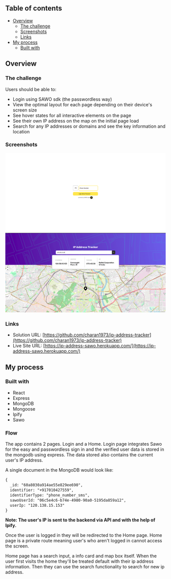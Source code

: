 ## Table of contents

- [Overview](#overview)
  - [The challenge](#the-challenge)
  - [Screenshots](#screenshots)
  - [Links](#links)
- [My process](#my-process)
  - [Built with](#built-with)


## Overview

### The challenge

Users should be able to:

- Login using SAWO sdk (the passwordless way)
- View the optimal layout for each page depending on their device's screen size
- See hover states for all interactive elements on the page
- See their own IP address on the map on the initial page load
- Search for any IP addresses or domains and see the key information and location

### Screenshots

![Login Page](./screenshots/login.png)
![Home Page](./screenshots/home.png)

### Links

- Solution URL: [https://github.com/charan1973/ip-address-tracker](https://github.com/charan1973/ip-address-tracker)
- Live Site URL: [https://ip-address-sawo.herokuapp.com/](https://ip-address-sawo.herokuapp.com/)

## My process

### Built with

- React
- Express
- MongoDB
- Mongoose
- Ipify
- Sawo

### Flow
The app contains 2 pages. Login and a Home. Login page integrates Sawo for the easy and passwordless sign in and the verified user data is stored in the mongodb using express. The data stored also contains the current user's IP address. 

A single document in the MongoDB would look like:
```
{
  _id: "60a8030a914ae55e829ee690",
  identifier: "+917010427559",
  identifierType: "phone_number_sms",
  sawoUserId: "06c5e4c6-b74e-4980-90a0-5195da859a12",
  userIp: "120.138.15.153"
}
```

**Note: The user's IP is sent to the backend via API and with the help of Ipify.**

Once the user is logged in they will be redirected to the Home page. Home page is a private route meaning user's who aren't logged in cannot access the screen. 

Home page has a search input, a info card and map box itself. When the user first visits the home they'll be treated default with their ip address information. Then they can use the search functionality to search for new ip address.